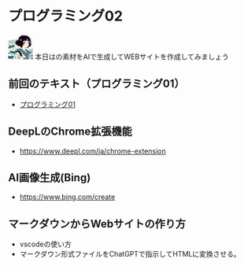 # プログラミング02
<img src="/image.png"  width="10%">  
本日はの素材をAIで生成してWEBサイトを作成してみましょう  

## 前回のテキスト（プログラミング01）
- [プログラミング01](https://github.com/moshimoshipandasan/2023ai_programming/blob/909fa9f3159c96505c100ca9b748aca73fd52207/01.md)

## DeepLのChrome拡張機能
- https://www.deepl.com/ja/chrome-extension

## AI画像生成(Bing)
- https://www.bing.com/create

## マークダウンからWebサイトの作り方
- vscodeの使い方
- マークダウン形式ファイルをChatGPTで指示してHTMLに変換させる。
